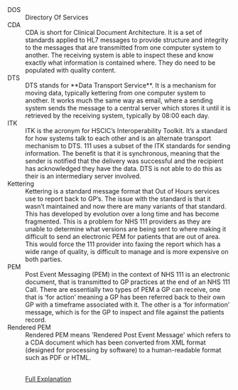 <dl>

  <dt><a name="dts">DOS</a></dt>
  <dd>Directory Of Services</dd>

  <dt>CDA</dt>
  <dd>CDA is short for Clinical Document Architecture. It is a set of standards applied to HL7 messages to provide structure and integrity to the messages that are transmitted from one computer system to another. The receiving system is able to inspect these and know exactly what information is contained where. They do need to be populated with quality content.</dd>

  <dt>DTS</dt>
  <dd>DTS stands for **Data Transport Service**. It is a mechanism for moving data, typically kettering from one computer system to another. It works much the same way as email, where a sending system sends the message to a central server which stores it until it is retrieved by the receiving system, typically by 08:00 each day.</dd>

  <dt>ITK</dt>
  <dd>ITK is the acronym for HSCIC’s Interoperability Toolkit. It’s a standard for how systems talk to each other and is an alternate transport mechanism to DTS. 111 uses a subset of the ITK standards for sending information. The benefit is that it is synchronous, meaning that the sender is notified that the delivery was successful and the recipient has acknowledged they have the data. DTS is not able to do this as their is an intermediary server involved.</dd>

  <dt><a name="kettering">Kettering</a></dt>
  <dd>Kettering is a standard message format that Out of Hours services use to report back to GP’s. The issue with the standard is that it wasn’t maintained and now there are many variants of that standard. This has developed by evolution over a long time and has become fragmented. This is a problem for NHS 111 providers as they are unable to determine what versions are being sent to where making it difficult to send an electronic PEM for patients that are out of area. This would force the 111 provider into faxing the report which has a wide range of quality, is difficult to manage and is more expensive on both parties.</dd>

  <dt><a name="pem">PEM</a></dt>
  <dd>Post Event Messaging (PEM) in the context of NHS 111 is an electronic document, that is transmitted to GP practices at the end of an NHS 111 Call. There are essentially two types of PEM a GP can receive, one that is ‘for action’ meaning a GP has been referred back to their own GP with a timeframe associated with it. The other is a ‘for information’ message, which is for the GP to inspect and file against the patients record.<dd>

  <dt><a name="renderedpem">Rendered PEM</a></dt>
  <dd>Rendered PEM means 'Rendered Post Event Message' which refers to a CDA document which has been converted from XML format (designed for processing by software) to a human-readable format such as PDF or HTML.<br><br>

  <a href="../technical_faq#renderedpem">Full Explanation</a>
  <dd>

</dl>
